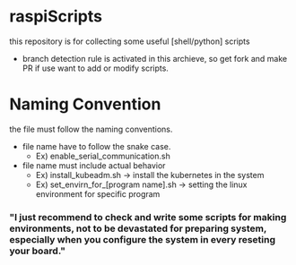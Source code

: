 # raspiScripts

this repository is for collecting some useful [shell/python] scripts
- branch detection rule is activated in this archieve, so get fork and make PR if use want to add or modify scripts.

# Naming Convention
the file must follow the naming conventions. 
- file name have to follow the snake case.
  - Ex) enable_serial_communication.sh
- file name must include actual behavior
  - Ex) install_kubeadm.sh -> install the kubernetes in the system
  - Ex) set_envirn_for_[program name].sh -> setting the linux environment for specific program
### "I just recommend to check and write some scripts for making environments, not to be devastated for preparing system, especially when you configure the system in every reseting your board."
